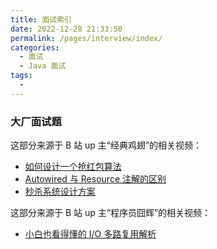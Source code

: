 ```yaml
---
title: 面试索引
date: 2022-12-28 21:33:50
permalink: /pages/interview/index/
categories:
  - 面试
  - Java 面试
tags:
  - 
---
```


### 大厂面试题

这部分来源于 B 站 up 主“经典鸡翅”的相关视频：

+ [如何设计一个抢红包算法](/pages/interview/e7515b/)
+ [Autowired 与 Resource 注解的区别](/pages/interview/57cd3e/)
+ [秒杀系统设计方案](/pages/interview/2fe7b4/)

这部分来源于 B 站 up 主“程序员囧辉”的相关视频：

+ [小白也看得懂的 I/O 多路复用解析](/pages/interview/a5a655/)